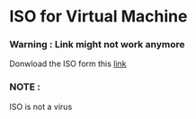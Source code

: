 # ISO for Virtual Machine

### Warning : Link might not work anymore

Donwload the ISO form this [link](https://drive.google.com/file/d/1I-t_4OCydonj3Vi4yBSG8DZlZw4WmMU2/view?usp=sharing)

### NOTE : 
ISO is not a virus